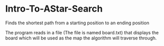 # Intro-To-AStar-Search
Finds the shortest path from a starting position to an ending position

The program reads in a file (The file is named board.txt) that displays the board which will be used as the map the algorithm will traverse through. 
